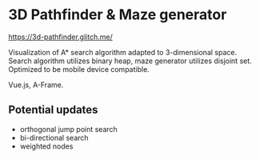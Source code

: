 # 3D Pathfinder & Maze generator

https://3d-pathfinder.glitch.me/

Visualization of A* search algorithm adapted to 3-dimensional space. Search algorithm utilizes binary heap, maze generator utilizes disjoint set.  
Optimized to be mobile device compatible.  

Vue.js, A-Frame.

## Potential updates

- orthogonal jump point search
- bi-directional search 
- weighted nodes

